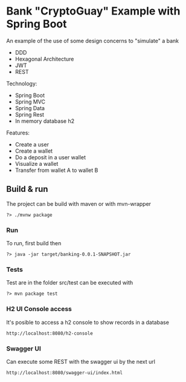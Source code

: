# Bank "CryptoGuay" Example with Spring Boot 

An example of the use of some design concerns to "simulate" a bank
 - DDD
 - Hexagonal Architecture
 - JWT
 - REST

Technology:
- Spring Boot
- Spring MVC
- Spring Data
- Spring Rest
- In memory database h2

Features:
- Create a user
- Create a wallet
- Do a deposit in a user wallet
- Visualize a wallet
- Transfer from wallet A to wallet B

## Build & run

The project can be build with maven or with mvn-wrapper

```shell
?> ./mvnw package
```

### Run
To run, first build then
```shell
?> java -jar target/banking-0.0.1-SNAPSHOT.jar
```

### Tests
Test are in the folder src/test can be executed with
```shell
?> mvn package test
```


### H2 UI Console access
It's posible to access a h2 console to show records in a database
```
http://localhost:8080/h2-console
```

### Swagger UI 
Can execute some REST with the swagger ui by the next url
```
http://localhost:8080/swagger-ui/index.html
```